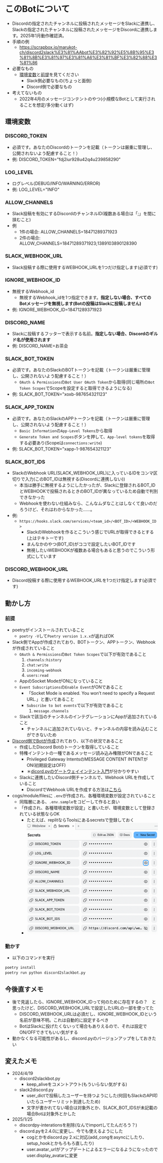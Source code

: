 # このBotについて

- Discordの指定されたチャンネルに投稿されたメッセージをSlackに連携し、Slackの指定されたチャンネルに投稿されたメッセージをDiscordに連携します。2025年1月動作確認済。
- 手順の例
  - <https://scrapbox.io/marukot-ch/discord2slack%E3%81%AAbot%E3%82%92%E5%8B%95%E3%81%8B%E3%81%97%E3%81%A6%E3%81%BF%E3%82%88%E3%81%86>
- 必要なもの
  - [環境変数](#環境変数)と[前提](#前提)を見てください
    - Slack側必要なもの(ちょっと面倒)
    - Discord側で必要なもの
- 考えてないもの
  - 2022年4月のメッセージコンテントのやつ(小規模なBotとして実行されることを想定/多分動くはず)

## 環境変数

### DISCORD_TOKEN

- 必須です。あなたのDiscordのトークンを記載（トークンは厳重に管理し、公開されないよう配慮すること！）
- 例: DISCORD_TOKEN="fdj2iur928u42q4u239858290"

### LOG_LEVEL

- ログレベル(DEBUG/INFO/WARNING/ERROR)
- 例: LOG_LEVEL="INFO"

### ALLOW_CHANNELS

- Slack投稿を有効にするDiscordのチャンネルID(複数ある場合は「;」を間に挟むこと)
- 例
  - 1件の場合: ALLOW_CHANNELS=18471289371923
  - 2件の場合: ALLOW_CHANNELS=18471289371923;1389103890128390

### SLACK_WEBHOOK_URL

- Slack投稿する際に使用するWEBHOOK_URLを1つだけ指定します(必須です)

### IGNORE_WEBHOOK_ID

- 無視するWebhook_id
  - 無視するWebhook_idを1つ指定できます。**指定しない場合、すべてのBotメッセージを無視します(Botの投稿はSlackに投稿しません)**
- 例: IGNORE_WEBHOOK_ID=18471289371923

### DISCORD_NAME

- Slackに投稿するフッターで表示する名前。**指定しない場合、Discordのギルド名が使用されます**
- 例: DISCORD_NAME=お茶会

### SLACK_BOT_TOKEN

- 必須です。あなたのSlackのBOTトークンを記載（トークンは厳重に管理し、公開されないよう配慮すること！）
  - `OAuth & Permissions`の`Bot User OAuth Token`から取得(同じ場所の`Bot Token Scopes`でScopeを設定すると取得できるようになる)
- 例: SLACK_BOT_TOKEN="xoxb-987654321123"

### SLACK_APP_TOKEN

- 必須です。あなたのSlackのAPPトークンを記載（トークンは厳重に管理し、公開されないよう配慮すること！）
  - `Basic Information`の`App-Level Tokens`から取得
  - `Generate Token and Scopes`ボタンを押して、`App-level tokens`を取得する必要あり(Scopeは`connections:write`)
- 例: SLACK_BOT_TOKEN="xapp-1-987654321123"

### SLACK_BOT_IDS

- SlackのWebhook URL(SLACK_WEBHOOK_URL)に入っているIDをコンマ区切りで入力(このBOT_IDは無視する(Discordに連携しない))
  - 本当は勝手に無視するようにしたかったが、Slackに登録されるBOT_IDとWEBHOOKで投稿されるときのBOT_IDが異なっているため自動で判別できなかった
  - Webhookを使わない仕組みなら、こんなムダなことはしなくて良いのだろうけど、それはわからなかった……。
- 例:
  - `https://hooks.slack.com/services/<team_id>/<BOT_ID>/<WEBHOOK_ID>`
    - SlackのWebhookを作るとこういう感じでURLが取得できるとする(上はテキトーです)
    - まんなかのやつ(BOT_ID)がココで設定したいBOT_IDです
    - 無視したいWEBHOOKが複数ある場合もあると思うのでこういう形式にしています

### DISCORD_WEBHOOK_URL

- Discord投稿する際に使用するWEBHOOK_URLを1つだけ指定します(必須です)

## 動かし方

### 前提

- poetryがインストールされていること
  - `poetry -V`して`Poetry version 1.x.x`が返ればOK
- Slack側でAppが作成されており、BOTトークン、APPトークン、Webhookが作成されていること
  - `OAuth & Permissions`の`Bot Token Scopes`で以下が有効であること
    1. `channels:history`
    2. `chat:write`
    3. `incoming-webhook`
    4. `users:read`
  - AppのSocket ModeがONになっていること
  - `Event Subscriptions`の`Enable Event`がONであること
    - 「Socket Mode is enabled. You won’t need to specify a Request URL.」と書いてあること
    - `Subscribe to bot events`で以下が有効であること
      1. `message.channels`
  - Slackで該当のチャンネルのインテグレーションにAppが追加されていること
    - チャンネルに追加されていないと、チャンネルの内容を読み込むことができないため
- [Discord側でBotが作成](https://discord.com/developers/applications/)されており、以下の状況であること
  - 作成したDiscord Botのトークンを取得していること
  - 特権インテントの一種であるメッセージ読み込み権限がONであること
    - Privileged Gateway IntentsのMESSAGE CONTENT INTENTがON(初期設定はOFF)
    - ＊[dicord.pyのゲートウェイインテント入門](https://discordpy.readthedocs.io/ja/latest/intents.html#privileged-intents)が分かりやすい
  - Slackに連携したいDiscord側チャンネルで、Webhook URLを作成していること
    - DiscordでWebhook URLを作成する方法は[こちら](https://support.discord.com/hc/ja/articles/228383668-%E3%82%BF%E3%82%A4%E3%83%88%E3%83%AB-Webhooks%E3%81%B8%E3%81%AE%E5%BA%8F%E7%AB%A0)
- cogs/module/filesに `.env`が作成され、各種環境変数が設定されていること
  - 同階層にある、`.env.sample`をコピーして作ると良い
  - 「作成され、各種環境変数が設定」と書いたが、環境変数として登録されている状態ならOK
    - たとえば、replitならToolsにあるsecretsで登録しておく
    - ![Alt text](image.png)

### 動かす

- 以下のコマンドを実行

```sh
poetry install
poetry run python discord2slackbot.py
```

## 今後直すメモ

- 後で見返したら、IGNORE_WEBHOOK_IDって何のために存在するの？　と思ったけど、DISCORD_WEBHOOK_URLで設定したURLの一部を使ってた
  - DISCORD_WEBHOOK_URLは必須だし、IGNORE_WEBHOOK_IDという名前が意味不明。これは自動的に設定するべき
  - BotはSlackに投げたくないって場合もありえるので、それは設定でON/OFFできてもいい気がする
- 動かなくなる可能性があるし、discord.pyのバージョンアップをしておきたい

## 変えたメモ

- 2024/4/19
  - discord2slackbot.py
    - keep_aliveをコメントアウト(もういらない気がする)
  - slack2discord.py
    - user_dictで投稿したユーザーを持つようにした(何回もSlackのAPI叩いたらユーザーリミット到達したため)
    - 文字が書かれてない場合は対象外とか、SLACK_BOT_IDSが未記載の場合Botは対象外とかした
- 2025/1/25
  - discordpy-interationsを削除(なんでimportしてたんだろう？)
  - discord.pyを2.4.0に変更し、今でも使えるようにした
    - cogとかをdiscord.py 2.xに対応(add_congをasyncにしたり、setup_hookとかもろもろ直したり)
    - user.avatar_urlがアップデートによるエラーになるようになったのでuser.display_avatarに変更
